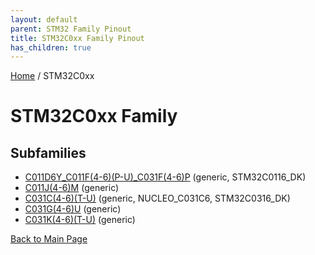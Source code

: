 ```yaml
---
layout: default
parent: STM32 Family Pinout
title: STM32C0xx Family Pinout
has_children: true
---
```


[Home](../index.md) / STM32C0xx

# STM32C0xx Family

## Subfamilies

- [C011D6Y_C011F(4-6)(P-U)_C031F(4-6)P](C011D6Y_C011F(4-6)(P-U)_C031F(4-6)P/pinout.md) (generic, STM32C0116_DK)
- [C011J(4-6)M](C011J(4-6)M/pinout.md) (generic)
- [C031C(4-6)(T-U)](C031C(4-6)(T-U)/pinout.md) (generic, NUCLEO_C031C6, STM32C0316_DK)
- [C031G(4-6)U](C031G(4-6)U/pinout.md) (generic)
- [C031K(4-6)(T-U)](C031K(4-6)(T-U)/pinout.md) (generic)


[Back to Main Page](../index.md)